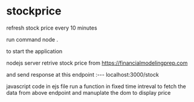# stockprice
refresh stock price every 10 minutes



run command 
node .

to start the application

nodejs server retrive stock price from https://financialmodelingprep.com 

and send response at this endpoint :---   localhost:3000/stock

javascript code in ejs file run a function in fixed time intreval to fetch the data from above endpoint and manuplate the dom to display price
